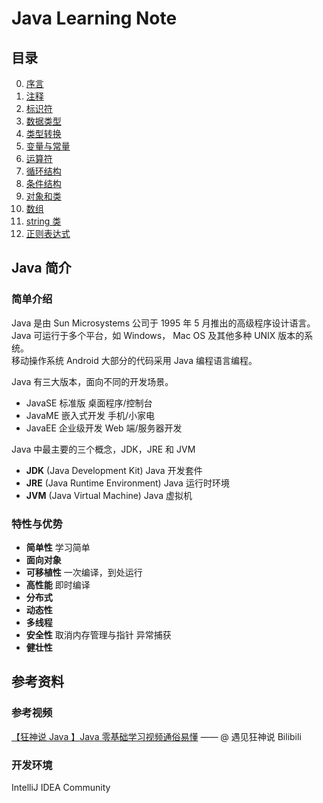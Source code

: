 # Java Learning Note

## 目录

0. [序言](index/perface.md)
1. [注释](index/annotation.md)
2. [标识符](index/identifier.md)
3. [数据类型](index/data-type.md)
4. [类型转换](index/type-conversion.md)
5. [变量与常量](index/variable-constant.md)
6. [运算符](index/operator.md)
7. [循环结构](index/loop.md)
8. [条件结构](index/construction.md)
9. [对象和类](index/object.md)
10. [数组](index/array.md)
11. [string 类](index/string.md)
12. [正则表达式](index/regular-expression.md)

## Java 简介

### 简单介绍

Java 是由 Sun Microsystems 公司于 1995 年 5 月推出的高级程序设计语言。  
Java 可运行于多个平台，如 Windows， Mac OS 及其他多种 UNIX 版本的系统。  
移动操作系统 Android 大部分的代码采用 Java 编程语言编程。

Java 有三大版本，面向不同的开发场景。

- JavaSE 标准版 桌面程序/控制台
- JavaME 嵌入式开发 手机/小家电
- JavaEE 企业级开发 Web 端/服务器开发

Java 中最主要的三个概念，JDK，JRE 和 JVM

- **JDK** (Java Development Kit) Java 开发套件
- **JRE** (Java Runtime Environment) Java 运行时环境
- **JVM** (Java Virtual Machine) Java 虚拟机

### 特性与优势

- **简单性** 学习简单
- **面向对象**
- **可移植性** 一次编译，到处运行
- **高性能** 即时编译
- **分布式**
- **动态性**
- **多线程**
- **安全性** 取消内存管理与指针 异常捕获
- **健壮性**

## 参考资料

### 参考视频

[【狂神说 Java 】Java 零基础学习视频通俗易懂](https://www.bilibili.com/video/BV12J41137hu?p=6&spm_id_from=pageDriver) —— @ 遇见狂神说 Bilibili

### 开发环境

IntelliJ IDEA Community
